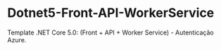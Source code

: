 # Dotnet5-Front-API-WorkerService
Template .NET Core 5.0: (Front + API + Worker Service) - Autenticação Azure. 
